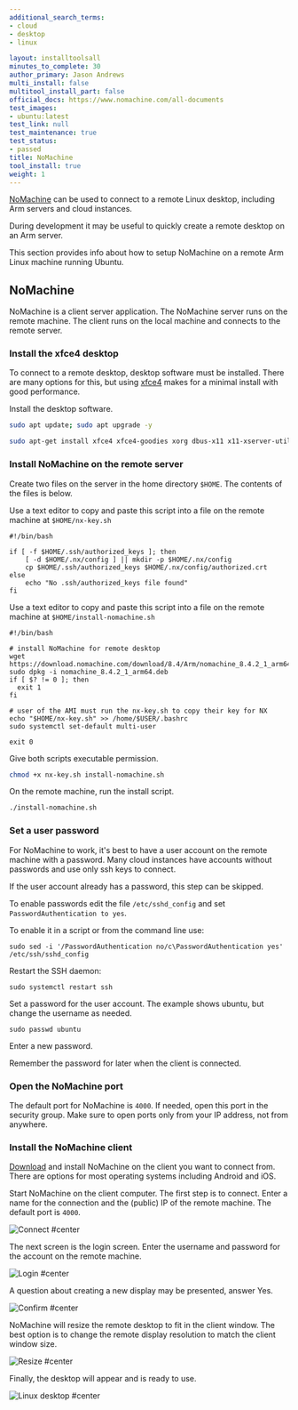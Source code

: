 ```yaml
---
additional_search_terms:
- cloud
- desktop
- linux

layout: installtoolsall
minutes_to_complete: 30
author_primary: Jason Andrews
multi_install: false
multitool_install_part: false
official_docs: https://www.nomachine.com/all-documents
test_images:
- ubuntu:latest
test_link: null
test_maintenance: true
test_status:
- passed
title: NoMachine
tool_install: true
weight: 1
---
```


[NoMachine](https://www.nomachine.com/) can be used to connect to a remote Linux desktop, including Arm servers and cloud instances.

During development it may be useful to quickly create a remote desktop on an Arm server.

This section provides info about how to setup NoMachine on a remote Arm Linux machine running Ubuntu.

## NoMachine 

NoMachine is a client server application. The NoMachine server runs on the remote machine. The client runs on the local machine and connects to the remote server.

### Install the xfce4 desktop

To connect to a remote desktop, desktop software must be installed. There are many options for this, but using [xfce4](https://www.xfce.org/) makes for a minimal install with good performance. 

Install the desktop software.

```bash
sudo apt update; sudo apt upgrade -y
```

```bash
sudo apt-get install xfce4 xfce4-goodies xorg dbus-x11 x11-xserver-utils xfce4-terminal -y
```

### Install NoMachine on the remote server

Create two files on the server in the home directory `$HOME`. The contents of the files is below.

Use a text editor to copy and paste this script into a file on the remote machine at `$HOME/nx-key.sh`

```file { file_name="nx-key.sh" }
#!/bin/bash

if [ -f $HOME/.ssh/authorized_keys ]; then
    [ -d $HOME/.nx/config ] || mkdir -p $HOME/.nx/config
    cp $HOME/.ssh/authorized_keys $HOME/.nx/config/authorized.crt
else
    echo "No .ssh/authorized_keys file found"
fi
```

Use a text editor to copy and paste this script into a file on the remote machine at `$HOME/install-nomachine.sh`

```file { file_name="install-nomachine.sh" }
#!/bin/bash

# install NoMachine for remote desktop
wget https://download.nomachine.com/download/8.4/Arm/nomachine_8.4.2_1_arm64.deb
sudo dpkg -i nomachine_8.4.2_1_arm64.deb
if [ $? != 0 ]; then
  exit 1
fi

# user of the AMI must run the nx-key.sh to copy their key for NX
echo "$HOME/nx-key.sh" >> /home/$USER/.bashrc
sudo systemctl set-default multi-user

exit 0
```

Give both scripts executable permission.

```bash
chmod +x nx-key.sh install-nomachine.sh
```

On the remote machine, run the install script.

```bash { ret_code="0" }
./install-nomachine.sh
```

### Set a user password

For NoMachine to work, it's best to have a user account on the remote machine with a password. Many cloud instances have accounts without passwords and use only ssh keys to connect. 

If the user account already has a password, this step can be skipped. 

To enable passwords edit the file `/etc/sshd_config` and set `PasswordAuthentication to yes`.

To enable it in a script or from the command line use:

```console
sudo sed -i '/PasswordAuthentication no/c\PasswordAuthentication yes' /etc/ssh/sshd_config
```

Restart the SSH daemon:

```console
sudo systemctl restart ssh
```

Set a password for the user account. The example shows ubuntu, but change the username as needed. 

```console
sudo passwd ubuntu
```

Enter a new password. 

Remember the password for later when the client is connected. 


### Open the NoMachine port 

The default port for NoMachine is `4000`. If needed, open this port in the security group. Make sure to open ports only from your IP address, not from anywhere. 

### Install the NoMachine client

[Download](https://downloads.nomachine.com/) and install NoMachine on the client you want to connect from. There are options for most operating systems including Android and iOS. 

Start NoMachine on the client computer. The first step is to connect. Enter a name for the connection and the (public) IP of the remote machine. The default port is `4000`.

![Connect #center](/install-guides/_images/nx-connect.png)

The next screen is the login screen. Enter the username and password for the account on the remote machine.

![Login #center](/install-guides/_images/nx-login.png)

A question about creating a new display may be presented, answer Yes.

![Confirm #center](/install-guides/_images/nx-confirm.png)

NoMachine will resize the remote desktop to fit in the client window. The best option is to change the remote display resolution to match the client window size. 

![Resize #center](/install-guides/_images/nx-resize.png)

Finally, the desktop will appear and is ready to use. 

![Linux desktop #center](/install-guides/_images/nx-desktop.png)
